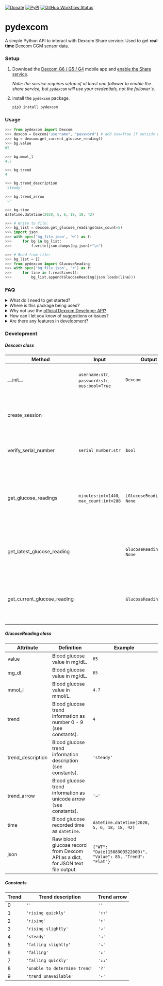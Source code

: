 [![Donate](https://img.shields.io/badge/Donate-PayPal-green?style=flat-square)](https://www.paypal.me/gagebenne)
[![PyPI](https://img.shields.io/pypi/v/pydexcom?style=flat-square)](https://www.pypi.org/project/pydexcom)
[![GitHub Workflow Status](https://img.shields.io/github/workflow/status/gagebenne/pydexcom/Python%20package?style=flat-square)](https://github.com/gagebenne/pydexcom/actions)

# pydexcom

A simple Python API to interact with Dexcom Share service. Used to get **real time** Dexcom CGM sensor data.

### Setup

1. Download the [Dexcom G6 / G5 / G4](https://www.dexcom.com/apps) mobile app and [enable the Share service](https://provider.dexcom.com/education-research/cgm-education-use/videos/setting-dexcom-share-and-follow).

    *Note: the service requires setup of at least one follower to enable the share service, but `pydexcom` will use your credentials, not the follower's.*

2. Install the `pydexcom` package.
    ```python
    pip3 install pydexcom
    ```

### Usage

```python
>>> from pydexcom import Dexcom
>>> dexcom = Dexcom("username", "password") # add ous=True if outside of US
>>> bg = dexcom.get_current_glucose_reading()
>>> bg.value
85

>>> bg.mmol_l
4.7

>>> bg.trend
4

>>> bg.trend_description
'steady'

>>> bg.trend_arrow
'→'

>>> bg.time
datetime.datetime(2020, 5, 6, 18, 18, 42)

>>> # Write to file:
>>> bg_list = dexcom.get_glucose_readings(max_count=5)
>>> import json
>>> with open('bg_file.json', 'w') as f:
>>>     for bg in bg_list:
>>>         f.write(json.dumps(bg.json)+"\n")

>>> # Read from file:
>>> bg_list = []
>>> from pydexcom import GlucoseReading
>>> with open('bg_file.json', 'r') as f:
>>>     for line in f.readlines():
>>>         bg_list.append(GlucoseReading(json.loads(line)))

```

### FAQ

<details>
<summary>What do I need to get started?</a></summary>
<br/>
If you are currently on the Dexcom CGM system, all you need is the appropriate mobile app with the Dexcom Share service enabled.
</details>
<details>
<summary>Where is this package being used?</a></summary>
<br/>
For now this package is mainly being used in the <a href="https://github.com/home-assistant/core/pull/33852">Dexcom Home Assistant integration</a>, but is generic enough to be used in lots of applications.
In fact, Reddit user paulcole710 used it to track glucose levels <a href="https://www.tomshardware.com/news/raspberry-project-diy-dexcom-glucose-tracker">using a Raspberry Pi and E Ink display</a>.
</details>

<details>
<summary>Why not use the <a href="https://developer.dexcom.com/">official Dexcom Developer API?</a></summary>
<br/>
The official Dexcom API is a great tool to view trends, statistics, and day-by-day data, but is not suitable for real time fetching of glucose readings.
</details>
<details>
<summary>How can I let you know of suggestions or issues?</summary>
<br/>
By all means submit a pull request if you have a feature you'd like to see in the next release, alternatively you may leave a issue if you have a suggestion or bug you'd like to alert me of.
</details>
<details>
<summary>Are there any features in development?</summary>
<br/>
Sure, I'm thinking of implementing a session status checker, or maybe an asynchronous version. That being said, simplicity - getting real time blood glucose information - is most important to this package.
</details>

### Development

##### Dexcom class

| Method                    | Input                                                   | Output                          | Description                                                  |
| --------------------------- | ------------------------------------------------------- | ------------------------------- | ------------------------------------------------------------ |
| \_\_init\_\_                | `username:str`,<br/>`password:str`,<br/>`ous:bool=True` | `Dexcom`                        | Dexcom constructor, stores authentication information        |
| create_session              |                                                         |                                 | Creates Dexcom Share API session by getting session id       |
| verify_serial_number        | `serial_number:str`                                     | `bool`                          | Verifies if a transmitter serial number is assigned to you   |
| get_glucose_readings        | `minutes:int=1440`,<br/>`max_count:int=288`             | `[GlucoseReading]`/<br />`None` | Gets max_count glucose readings within the past minutes, None if no glucose reading in the past 24 hours |
| get_latest_glucose_reading  |                                                         | `GlucoseReading`/<br />`None`   | Gets latest available glucose reading, None if no glucose reading in the past 24 hours |
| get_current_glucose_reading |                                                         | `GlucoseReading`/`None`         | Gets current available glucose reading, None if no glucose reading in the past 6 minutes |

##### GlucoseReading class

| Attribute         | Definition                                                   | Example                                     |
| ----------------- | ------------------------------------------------------------ | ------------------------------------------- |
| value             | Blood glucose value in mg/dL.                                | `85`                                        |
| mg_dl             | Blood glucose value in mg/dL.                                | `85`                                        |
| mmol_l            | Blood glucose value in mmol/L.                               | `4.7`                                       |
| trend             | Blood glucose trend information as number 0 - 9 (see constants). | `4`                                     |
| trend_description | Blood glucose trend information description (see constants). | `'steady'`                                  |
| trend_arrow       | Blood glucose trend information as unicode arrow (see constants). | `'→'`                                  |
| time              | Blood glucose recorded time as `datetime`.                   | `datetime.datetime(2020, 5, 6, 18, 18, 42)` |
| json              | Raw blood glucose record from Dexcom API as a dict, for JSON text file output. | `{"WT": "Date(1588803522000)", "Value": 85, "Trend": "Flat"}`

##### Constants

| Trend | Trend description             | Trend arrow |
| ----- | ----------------------------- | ----------- |
| 0     | `''`                          | `''`        |
| 1     | `'rising quickly'`            | `'↑↑'`      |
| 2     | `'rising'`                    | `'↑'`       |
| 3     | `'rising slightly'`           | `'↗'`       |
| 4     | `'steady'`                    | `'→'`       |
| 5     | `'falling slightly'`          | `'↘'`       |
| 6     | `'falling'`                   | `'↓'`       |
| 7     | `'falling quickly'`           | `'↓↓'`      |
| 8     | `'unable to determine trend'` | `'?'`       |
| 9     | `'trend unavailable'`         | `'-'`       |
